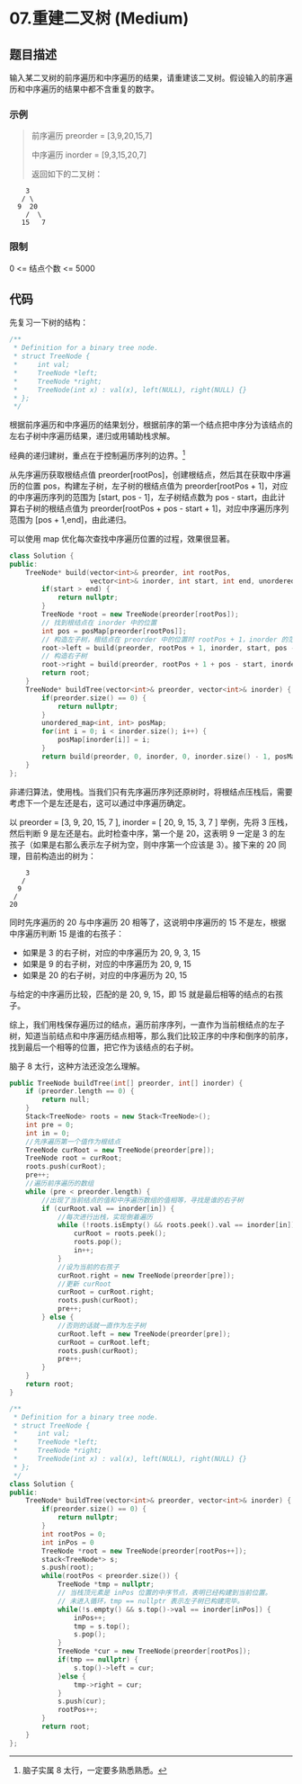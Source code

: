 # 07.重建二叉树 (Medium)

## 题目描述

输入某二叉树的前序遍历和中序遍历的结果，请重建该二叉树。假设输入的前序遍历和中序遍历的结果中都不含重复的数字。

### 示例

> 前序遍历 preorder = [3,9,20,15,7]
>
> 中序遍历 inorder = [9,3,15,20,7]
>
> 返回如下的二叉树：

```
    3
   / \
  9  20
    /  \
   15   7
```

### 限制

0 <= 结点个数 <= 5000

## 代码

先复习一下树的结构：

```c++
/**
 * Definition for a binary tree node.
 * struct TreeNode {
 *     int val;
 *     TreeNode *left;
 *     TreeNode *right;
 *     TreeNode(int x) : val(x), left(NULL), right(NULL) {}
 * };
 */
```

根据前序遍历和中序遍历的结果划分，根据前序的第一个结点把中序分为该结点的左右子树中序遍历结果，递归或用辅助栈求解。

经典的递归建树，重点在于控制遍历序列的边界。[^1]

从先序遍历获取根结点值 preorder[rootPos]，创建根结点，然后其在获取中序遍历的位置 pos，构建左子树，左子树的根结点值为 preorder[rootPos + 1]，对应的中序遍历序列的范围为 [start, pos - 1]，左子树结点数为 pos - start，由此计算右子树的根结点值为 preorder[rootPos + pos - start + 1]，对应中序遍历序列范围为 [pos + 1,end]，由此递归。

可以使用 map 优化每次查找中序遍历位置的过程，效果很显著。

```c++
class Solution {
public:
    TreeNode* build(vector<int>& preorder, int rootPos,
                    vector<int>& inorder, int start, int end, unordered_map<int, int>& posMap) {
        if(start > end) {
            return nullptr;
        }
        TreeNode *root = new TreeNode(preorder[rootPos]);
        // 找到根结点在 inorder 中的位置
        int pos = posMap[preorder[rootPos]];
        // 构造左子树，根结点在 preorder 中的位置时 rootPos + 1，inorder 的范围时 [start, pos - 1]
        root->left = build(preorder, rootPos + 1, inorder, start, pos - 1, posMap);
        // 构造右子树
        root->right = build(preorder, rootPos + 1 + pos - start, inorder, pos + 1, end, posMap);
        return root;
    }
    TreeNode* buildTree(vector<int>& preorder, vector<int>& inorder) {
        if(preorder.size() == 0) {
            return nullptr;
        }
        unordered_map<int, int> posMap;
        for(int i = 0; i < inorder.size(); i++) {
            posMap[inorder[i]] = i;
        }
        return build(preorder, 0, inorder, 0, inorder.size() - 1, posMap);
    }
};
```

非递归算法，使用栈。当我们只有先序遍历序列还原树时，将根结点压栈后，需要考虑下一个是左还是右，这可以通过中序遍历确定。

以 preorder = [3, 9, 20, 15, 7 ], inorder = [ 20, 9, 15, 3, 7 ] 举例，先将 3 压栈，然后判断 9 是左还是右。此时检查中序，第一个是 20，这表明 9 一定是 3 的左孩子（如果是右那么表示左子树为空，则中序第一个应该是 3）。接下来的 20 同理，目前构造出的树为：

```
    3
   /
  9
 /
20
```

同时先序遍历的 20 与中序遍历 20 相等了，这说明中序遍历的 15 不是左，根据中序遍历判断 15 是谁的右孩子：

- 如果是 3 的右子树，对应的中序遍历为 20, 9, 3, 15
- 如果是 9 的右子树，对应的中序遍历为 20, 9, 15
- 如果是 20 的右子树，对应的中序遍历为 20, 15

与给定的中序遍历比较，匹配的是 20, 9, 15，即 15 就是最后相等的结点的右孩子。

综上，我们用栈保存遍历过的结点，遍历前序序列，一直作为当前根结点的左子树，知道当前结点和中序遍历结点相等，那么我们比较正序的中序和倒序的前序，找到最后一个相等的位置，把它作为该结点的右子树。

脑子 8 太行，这种方法还没怎么理解。

```c++
public TreeNode buildTree(int[] preorder, int[] inorder) {
    if (preorder.length == 0) {
        return null;
    }
    Stack<TreeNode> roots = new Stack<TreeNode>();
    int pre = 0;
    int in = 0;
    //先序遍历第一个值作为根结点
    TreeNode curRoot = new TreeNode(preorder[pre]);
    TreeNode root = curRoot;
    roots.push(curRoot);
    pre++;
    //遍历前序遍历的数组
    while (pre < preorder.length) {
        //出现了当前结点的值和中序遍历数组的值相等，寻找是谁的右子树
        if (curRoot.val == inorder[in]) {
            //每次进行出栈，实现倒着遍历
            while (!roots.isEmpty() && roots.peek().val == inorder[in]) {
                curRoot = roots.peek();
                roots.pop();
                in++;
            }
            //设为当前的右孩子
            curRoot.right = new TreeNode(preorder[pre]);
            //更新 curRoot
            curRoot = curRoot.right;
            roots.push(curRoot);
            pre++;
        } else {
            //否则的话就一直作为左子树
            curRoot.left = new TreeNode(preorder[pre]);
            curRoot = curRoot.left;
            roots.push(curRoot);
            pre++;
        }
    }
    return root;
}

```

```c++ tab="迭代"
/**
 * Definition for a binary tree node.
 * struct TreeNode {
 *     int val;
 *     TreeNode *left;
 *     TreeNode *right;
 *     TreeNode(int x) : val(x), left(NULL), right(NULL) {}
 * };
 */
class Solution {
public:
    TreeNode* buildTree(vector<int>& preorder, vector<int>& inorder) {
        if(preorder.size() == 0) {
            return nullptr;
        }
        int rootPos = 0;
        int inPos = 0
        TreeNode *root = new TreeNode(preorder[rootPos++]);
        stack<TreeNode*> s;
        s.push(root);
        while(rootPos < preorder.size()) {
            TreeNode *tmp = nullptr;
            // 当栈顶元素是 inPos 位置的中序节点，表明已经构建到当前位置。
            // 未进入循环，tmp == nullptr 表示左子树已构建完毕。
            while(!s.empty() && s.top()->val == inorder[inPos]) {
                inPos++;
                tmp = s.top();
                s.pop();
            }
            TreeNode *cur = new TreeNode(preorder[rootPos]);
            if(tmp == nullptr) {
                s.top()->left = cur;
            }else {
                tmp->right = cur;
            }
            s.push(cur);
            rootPos++;
        }
        return root;
    }
};
```

[^1]: 脑子实属 8 太行，一定要多熟悉熟悉。
